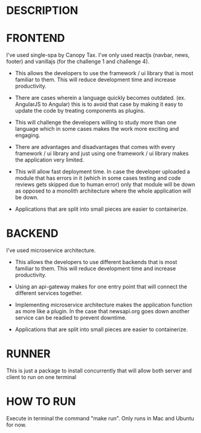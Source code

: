 # DESCRIPTION

# FRONTEND

I've used single-spa by Canopy Tax. I've only used reactjs (navbar, news, footer) and vanillajs (for the challenge 1 and challenge 4).

* This allows the developers to use the framework / ui library that is most familiar to them. This will reduce development time and increase productivity.

* There are cases wherein a language quickly becomes outdated. (ex. AngularJS to Angular) this is to avoid that case by making it easy to update the code by treating components as plugins.

* This will challenge the developers willing to study more than one language which in some cases makes the work more exciting and engaging.

* There are advantages and disadvantages that comes with every framework / ui library and just using one framework / ui library makes the application very limited.

* This will allow fast deployment time. In case the developer uploaded a module that has errors in it (which in some cases testing and code reviews gets skipped due to human error) only that module will be down as opposed to a monolith architecture where the whole application will be down.

* Applications that are split into small pieces are easier to containerize.

# BACKEND

I've used microservice architecture.

* This allows the developers to use different backends that is most familiar to them. This will reduce development time and increase productivity.

* Using an api-gateway makes for one entry point that will connect the different services together.

* Implementing microservice architecture makes the application function as more like a plugin. In the case that newsapi.org goes down another service can be readied to prevent downtime. 

* Applications that are split into small pieces are easier to containerize.

# RUNNER

This is just a package to install concurrently that will allow both server and client to run on one terminal

# HOW TO RUN

Execute in terminal the command "make run". Only runs in Mac and Ubuntu for now.